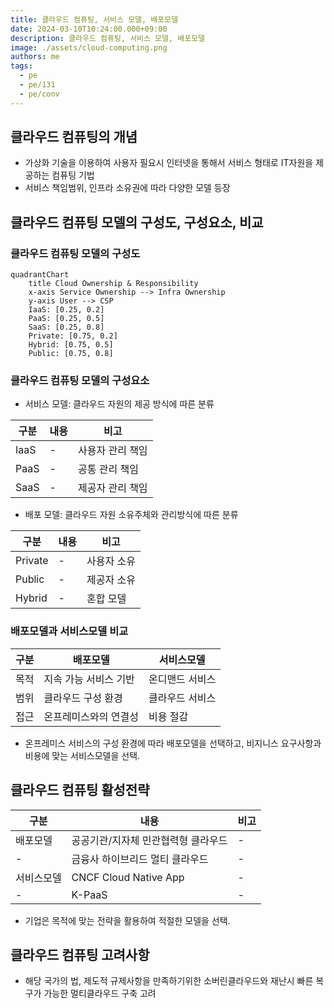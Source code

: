 ```yaml
---
title: 클라우드 컴퓨팅, 서비스 모델, 배포모델
date: 2024-03-10T10:24:00.000+09:00
description: 클라우드 컴퓨팅, 서비스 모델, 배포모델
image: ./assets/cloud-computing.png
authors: me
tags:
  - pe
  - pe/131
  - pe/conv
---
```


## 클라우드 컴퓨팅의 개념

- 가상화 기술을 이용하여 사용자 필요시 인터넷을 통해서 서비스 형태로 IT자원을 제공하는 컴퓨팅 기법
- 서비스 책임범위, 인프라 소유권에 따라 다양한 모델 등장

## 클라우드 컴퓨팅 모델의 구성도, 구성요소, 비교

### 클라우드 컴퓨팅 모델의 구성도

```mermaid
quadrantChart
    title Cloud Ownership & Responsibility
    x-axis Service Ownership --> Infra Ownership
    y-axis User --> CSP
    IaaS: [0.25, 0.2]
    PaaS: [0.25, 0.5]
    SaaS: [0.25, 0.8]
    Private: [0.75, 0.2]
    Hybrid: [0.75, 0.5]
    Public: [0.75, 0.8]
```

### 클라우드 컴퓨팅 모델의 구성요소

- 서비스 모델: 클라우드 자원의 제공 방식에 따른 분류

| 구분 | 내용 | 비고 |
| --- | --- | --- |
| IaaS | -    | 사용자 관리 책임 |
| PaaS | -    | 공통 관리 책임   |
| SaaS | -    | 제공자 관리 책임 |

- 배포 모델: 클라우드 자원 소유주체와 관리방식에 따른 분류

| 구분 | 내용 | 비고 |
| --- | --- | --- |
| Private | -    | 사용자 소유 |
| Public  | -    | 제공자 소유 |
| Hybrid  | -    | 혼합 모델   |

### 배포모델과 서비스모델 비교

| 구분 | 배포모델 | 서비스모델 |
| --- | --- | --- |
| 목적 | 지속 가능 서비스 기반 | 온디맨드 서비스 |
| 범위 | 클라우드 구성 환경    | 클라우드 서비스 |
| 접근 | 온프레미스와의 연결성 | 비용 절감       |

- 온프레미스 서비스의 구성 환경에 따라 배포모델을 선택하고, 비지니스 요구사항과 비용에 맞는 서비스모델을 선택.

## 클라우드 컴퓨팅 활성전략

| 구분 | 내용 | 비고 |
| --- | --- | --- |
| 배포모델 | 공공기관/지자체 민관협력형 클라우드 | -  |
| - | 금융사 하이브리드 멀티 클라우드 | - |
| 서비스모델 | CNCF Cloud Native App | -    |
| - | K-PaaS | - |

- 기업은 목적에 맞는 전략을 활용하여 적절한 모델을 선택.

## 클라우드 컴퓨팅 고려사항

- 해당 국가의 법, 제도적 규제사항을 만족하기위한 소버린클라우드와 재난시 빠른 복구가 가능한 멀티클라우드 구축 고려
